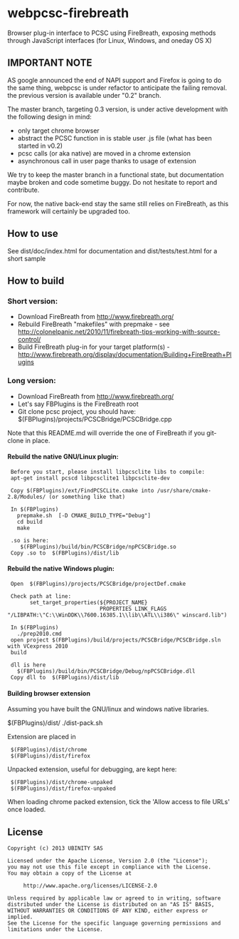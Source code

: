 webpcsc-firebreath
====================

Browser plug-in interface to PCSC using FireBreath, exposing methods through JavaScript interfaces (for Linux, Windows, and oneday OS X)

IMPORTANT NOTE
--------------

AS google announced the end of NAPI support and Firefox is going to do the same thing, webpcsc is 
under refactor to anticipate the failing  removal.
the previous version is available under "0.2" branch.

The master branch, targeting 0.3 version, is under active development with the following design in mind:

  * only target chrome browser
  * abstract the PCSC function in is stable user .js file (what has been started in v0.2)
  * pcsc calls (or aka native) are moved in a chrome extension
  * asynchronous call in user page thanks to usage of extension

We try to keep the master branch in a functional state, but documentation maybe broken 
and code sometime buggy. Do not hesitate to report and contribute.

For now, the native back-end stay the same still relies on FireBreath, as this framework will certainly be
upgraded too.


How to use 
-----------

See dist/doc/index.html for documentation and dist/tests/test.html for a short sample 


How to build
-------------


### Short version:

  * Download FireBreath from http://www.firebreath.org/
  * Rebuild FireBreath "makefiles" with prepmake - see http://colonelpanic.net/2010/11/firebreath-tips-working-with-source-control/
  * Build FireBreath plug-in for your target platform(s) - http://www.firebreath.org/display/documentation/Building+FireBreath+Plugins


### Long version:

  * Download FireBreath from http://www.firebreath.org/
  * Let's say FBPlugins is the FireBreath root 
  * Git clone pcsc project, you should have:   $(FBPlugins)/projects/PCSCBridge/PCSCBridge.cpp

Note that this README.md will override the one of FireBreath if you git-clone in place.


#### Rebuild the native GNU/Linux plugin:

     Before you start, please install libpcsclite libs to compile:
     apt-get install pcscd libpcsclite1 libpcsclite-dev

     Copy $(FBPlugins)/ext/FindPCSCLite.cmake into /usr/share/cmake-2.8/Modules/ (or something like that)
     
     In $(FBPlugins)
       prepmake.sh  [-D CMAKE_BUILD_TYPE="Debug"]
       cd build
       make
     
     .so is here:
        $(FBPlugins)/build/bin/PCSCBridge/npPCSCBridge.so
     Copy .so to  $(FBPlugins)/dist/lib
     

#### Rebuild the native Windows plugin:

     Open  $(FBPlugins)/projects/PCSCBridge/projectDef.cmake
     
     Check path at line:
           set_target_properties(${PROJECT_NAME} 
                                 PROPERTIES LINK_FLAGS  "/LIBPATH:\"C:\\WinDDK\\7600.16385.1\\lib\\ATL\\i386\" winscard.lib")
     
     In $(FBPlugins)
       ./prep2010.cmd
     open project $(FBPlugins)/build/projects/PCSCBridge/PCSCBridge.sln with VCexpress 2010
     build
     
     dll is here
       $(FBPlugins)/build/bin/PCSCBridge/Debug/npPCSCBridge.dll
     Copy dll to  $(FBPlugins)/dist/lib


#### Building browser extension

Assuming you have built the GNU/linux and windows native libraries.

   $(FBPlugins)/dist/
      ./dist-pack.sh

Extension are placed in 

     $(FBPlugins)/dist/chrome
     $(FBPlugins)/dist/firefox

Unpacked extension, useful for debugging, are kept here:

     $(FBPlugins)/dist/chrome-unpaked
     $(FBPlugins)/dist/firefox-unpaked


When loading chrome packed extension, tick the 'Allow access to file URLs' once loaded.

License
-------

	Copyright (c) 2013 UBINITY SAS 

	Licensed under the Apache License, Version 2.0 (the "License");
	you may not use this file except in compliance with the License.
	You may obtain a copy of the License at

       	 http://www.apache.org/licenses/LICENSE-2.0

	Unless required by applicable law or agreed to in writing, software
	distributed under the License is distributed on an "AS IS" BASIS,
	WITHOUT WARRANTIES OR CONDITIONS OF ANY KIND, either express or implied.
	See the License for the specific language governing permissions and
	limitations under the License.


